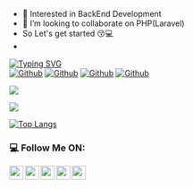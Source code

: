 
- 👀 Interested in BackEnd Development 
- 💞️ I’m looking to collaborate on PHP(Laravel)
- So Let's get started 😚💻
- <br/>

[![Typing SVG](https://readme-typing-svg.herokuapp.com?color=1A7DF7&center=true&vCenter=true&lines=I+am+Md.+Jannat+UL+Naim%F0%9F%91%8B;AssalamuAlaikum+Everyone)](https://git.io/typing-svg)
<br/>
[![Github](https://img.shields.io/github/followers/Naim317?style=social)](https://github.com/Naim317)
[![Github](https://img.shields.io/github/last-commit/Naim317/Naim317)](https://github.com/Naim317)
[![Github](https://img.shields.io/github/stars/Naim317/Naim317?style=social)](https://github.com/Naim317)
[![Github](https://img.shields.io/github/watchers/Naim317/Naim317?style=social)](https://github.com/Naim317)

![](https://camo.githubusercontent.com/992babdffd8c74a1502de375fbdf7e4d54773242/68747470733a2f2f6d656469612e67697068792e636f6d2f6d656469612f53576f536b4e36447854737a71494b4571762f67697068792e676966)

 <img src="https://github-readme-stats.vercel.app/api?username=Naim317&&show_icons=true&title_color=ffffff&icon_color=bb2acc&text_color=daf7dc&bg_color=151515">

[![Top Langs](https://github-readme-stats.vercel.app/api/top-langs/?username=Naim317&layout=compactshow_icons=true&theme=tokyonight)](https://github.com/Naim317/)

### :computer: Follow Me ON:


<a href="https://www.linkedin.com/in/md-jannat-ul-naim-a1b020166">
  <img align="left" width="25px" src="https://img.icons8.com/color/48/000000/facebook-new.png" />
</a>
<a href="https://github.com/Naim317">
  <img align="left"  width="25px" src="https://img.icons8.com/fluent/48/000000/github.png"/>
</a>
<a href="https://t.me/Nayeem317">
  <img align="left" width="25px" src="https://img.icons8.com/fluent/48/000000/telegram-app.png"/>
</a>
<a href="mailto:jannatulnayem446@gmail.com">
  <img align="left" width="25px" src="https://img.icons8.com/fluent/48/000000/gmail.png"/>
</a>
<a href="https://www.facebook.com/JNayeem317">
  <img align="left" width="25px" src="https://img.icons8.com/color/48/000000/facebook-new.png"/>
</a>
</br>

<!---
Naim317/Naim317 is a ✨ special ✨ repository because its `README.md` (this file) appears on your GitHub profile.
You can click the Preview link to take a look at your changes.
--->
